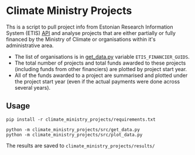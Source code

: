 # Climate Ministry Projects
Ths is a script to pull project info from Estonian Research Information System (ETIS) [API](https://avaandmed.eesti.ee/datasets/eesti-teadusinfosusteemi-avaandmed) and analyse projects that are either partially or fully financed by the Ministry of Climate or organisations within it's administrative area.
- The list of organisations is in [get_data.py](/climate_ministry_projects/src/get_data.py) variable `ETIS_FINANCIER_GUIDS`.
- The total number of projects and total funds awarded to these projects (including funds from other financiers) are plotted by project start year.
- All of the funds awarded to a project are summarised and plotted under the project start year (even if the actual payments were done across several years).

## Usage
```shell
pip install -r climate_ministry_projects/requirements.txt
```
```shell
python -m climate_ministry_projects/src/get_data.py
python -m climate_ministry_projects/src/plot_data.py
```

The results are saved to `climate_ministry_projects/results/`
